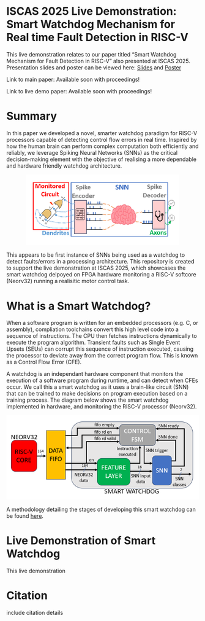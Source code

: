 # ISCAS 2025 Live Demonstration: Smart Watchdog Mechanism for Real time Fault Detection in RISC-V

This live demonstration relates to our paper titled “Smart Watchdog Mechanism for Fault Detection in RISC-V” also presented at ISCAS 2025. Presentation slides and poster can be viewed here: [Slides](/Paper) and [Poster](/Poster)

Link to main paper: Available soon with proceedings!

Link to live demo paper: Available soon with proceedings!

# Summary

In this paper we developed a novel, smarter watchdog paradigm for RISC-V processors capable of detecting control flow errors in real time. Inspired by how the human brain can perform complex computation both efficiently and reliably, we leverage Spiking Neural Networks (SNNs) as the critical decision-making element with the objective of realising a more dependable and hardware friendly watchdog architecture.


<p align="center">
  <img src="Images/Smart_Watchdog.PNG" alt="Smart Watchdog" width="400"/>
</p>

This appears to be first instance of SNNs being used as a watchdog to detect faults/errors in a processing architecture. This repository is created to support the live demonstration at ISCAS 2025, which showcases the smart watchdog delpoyed on FPGA hardware monitoring a RISC-V softcore (Neorv32) running a realisitic motor control task.

# What is a Smart Watchdog? 

When a software program is written for an embedded processors (e.g. C, or assembly), compliation toolchains convert this high level code into a sequence of instructions. The CPU then fetches instructions dynamically to execute the program algorithm. Transient faults such as Single Event Upsets (SEUs) can corrupt this sequence of instruction executed, causing the processor to deviate away from the correct program flow. This is known as a Control Flow Error (CFE).

A watchdog is an independant hardware component that monitors the execution of a software program during runtime, and can detect when CFEs occur. We call this a smart watchdog as it uses a brain-like circuit (SNN) that can be trained to make decisions on program execution based on a training process. The diagram below shows the smart watchdog implemented in hardware, and monitoring the RISC-V processor (Neorv32).

<p align="center">
  <img src="Images/Smart_Watchdog_Hardware_Implementation.PNG" alt="Smart Watchdog Hardware Implementation" width="550"/>
</p>

A methodology detailing the stages of developing this smart watchdog can be found [here](/Methodology/README.md).

# Live Demonstration of Smart Watchdog

This live demonstration 

# Citation

include citation details
